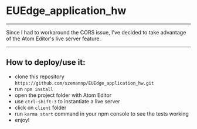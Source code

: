 # EUEdge_application_hw

___

Since I had to workaround the CORS issue, I've decided to take advantage of the Atom Editor's live server feature.
___


## How to deploy/use it:
* clone this repository ```https://github.com/szemannp/EUEdge_application_hw.git```
* run ```npm install```
* open the project folder with Atom Editor
* use ```ctrl-shift-3``` to instantiate a live server
* click on ```client``` folder
* run ```karma start``` command in your npm console to see the tests working
* enjoy!
